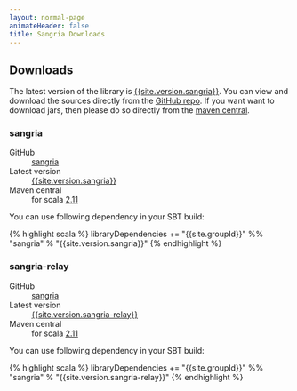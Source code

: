 ```yaml
---
layout: normal-page
animateHeader: false
title: Sangria Downloads
---
```


## Downloads

The latest version of the library is [{{site.version.sangria}}]({{site.link.sangria-releases}}).
You can view and download the sources directly from the [GitHub repo]({{site.link.sangria-github}}).
If you want want to download jars, then please do so directly from the [maven central]({{site.link.sangria-maven}}).

### sangria

<dl class="dl-horizontal">
  <dt>GitHub</dt><dd><a target="_blank" href="{{site.link.repo.sangria}}">sangria</a></dd>
  <dt>Latest version</dt><dd><a target="_blank" href="{{site.link.sangria-releases}}">{{site.version.sangria}}</a></dd>
  <dt>Maven central</dt><dd>
    for scala <a target="_blank" href="{{site.link.maven.sangria}}2.11%7C{{site.version.sangria}}%7Cjar">2.11</a>
  </dd>
</dl>

You can use following dependency in your SBT build:

{% highlight scala %}
libraryDependencies += "{{site.groupId}}" %% "sangria" % "{{site.version.sangria}}"
{% endhighlight %}

### sangria-relay

<dl class="dl-horizontal">
  <dt>GitHub</dt><dd><a target="_blank" href="{{site.link.repo.sangria-relay}}">sangria</a></dd>
  <dt>Latest version</dt><dd><a target="_blank" href="{{site.link.sangria-relay-releases}}">{{site.version.sangria-relay}}</a></dd>
  <dt>Maven central</dt><dd>
    for scala <a target="_blank" href="{{site.link.maven.sangria-relay}}2.11%7C{{site.version.sangria-relay}}%7Cjar">2.11</a>
  </dd>
</dl>

You can use following dependency in your SBT build:

{% highlight scala %}
libraryDependencies += "{{site.groupId}}" %% "sangria" % "{{site.version.sangria-relay}}"
{% endhighlight %}

